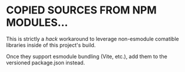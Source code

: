 # COPIED SOURCES FROM NPM MODULES...

This is strictly a _hack_ workaround to leverage non-esmodule comatible libraries inside of this project's build.

Once they support esmodule bundling (Vite, etc.), add them to the versioned package.json instead.